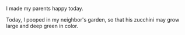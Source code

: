 I made my parents happy today.

Today, I pooped in my neighbor's garden, so that his zucchini may grow large and deep green in color.